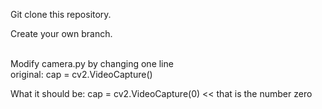 Git clone this repository.

Create your own branch.

<br>
Modify camera.py by changing one line
<br>
original: cap = cv2.VideoCapture()

What it should be: cap = cv2.VideoCapture(0) << that is the number zero
